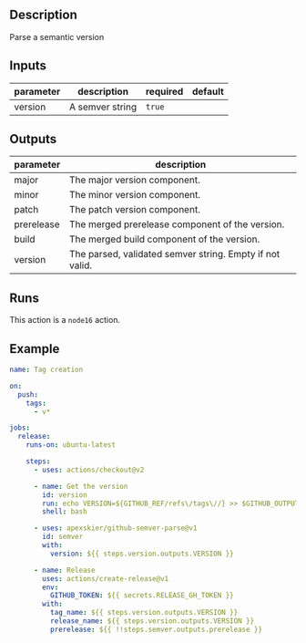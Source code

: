 <!-- action-docs-description -->

## Description

Parse a semantic version

<!-- action-docs-description -->

<!-- action-docs-inputs -->

## Inputs

| parameter | description     | required | default |
| --------- | --------------- | -------- | ------- |
| version   | A semver string | `true`   |         |

<!-- action-docs-inputs -->

<!-- action-docs-outputs -->

## Outputs

| parameter  | description                                              |
| ---------- | -------------------------------------------------------- |
| major      | The major version component.                             |
| minor      | The minor version component.                             |
| patch      | The patch version component.                             |
| prerelease | The merged prerelease component of the version.          |
| build      | The merged build component of the version.               |
| version    | The parsed, validated semver string. Empty if not valid. |

<!-- action-docs-outputs -->

<!-- action-docs-runs -->

## Runs

This action is a `node16` action.

<!-- action-docs-runs -->

## Example

```yml
name: Tag creation

on:
  push:
    tags:
      - v*

jobs:
  release:
    runs-on: ubuntu-latest

    steps:
      - uses: actions/checkout@v2

      - name: Get the version
        id: version
        run: echo VERSION=${GITHUB_REF/refs\/tags\//} >> $GITHUB_OUTPUT
        shell: bash

      - uses: apexskier/github-semver-parse@v1
        id: semver
        with:
          version: ${{ steps.version.outputs.VERSION }}

      - name: Release
        uses: actions/create-release@v1
        env:
          GITHUB_TOKEN: ${{ secrets.RELEASE_GH_TOKEN }}
        with:
          tag_name: ${{ steps.version.outputs.VERSION }}
          release_name: ${{ steps.version.outputs.VERSION }}
          prerelease: ${{ !!steps.semver.outputs.prerelease }}
```
